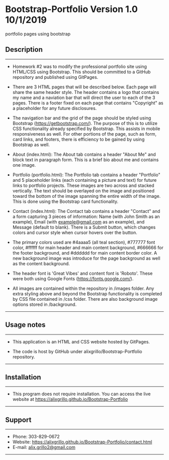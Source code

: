 # Bootstrap-Portfolio Version 1.0 10/1/2019
portfolio pages using bootstrap

## Description
------------------------------------------------
- Homework #2 was to modify the professional portfolio site using
HTML/CSS using Bootstrap. This should be committed to a GitHub repository and published using GitPages.

- There are 3 HTML pages that will be described below. Each page
will share the same header style. The header contains a logo that contains
my name and a naviation bar that will direct the user to each of the 
3 pages. There is a footer fixed on each page that contains "Copyright" as a placeholder for any future disclosures.

- The navigation bar and the grid of the page should be styled using Bootstrap
(https://getbootstrap.com/). The purpose of this is to utilize CSS functionality
already specified by Bootstrap. This assists in mobile responsiveness as well. For 
other portions of the page, such as form, card links, and footers, there is 
efficiency to be gained by using Bootstrap as well. 

- About (index.html): The About tab contains a header "About Me"
and block text in paragraph form. This is a brief bio about me and contains
one image.

- Portfolio (portfolio.html): The Portfolio tab contains a header "Portfolio"
and 5 placeholder links (each containing a picture and text) for future links
to portfolio projects. These images are two across and stacked vertically. The
text should be overlayed on the image and positioned toward the bottom of the 
image spanning the entire width of the image. This is done using the Bootstrap
card functionality.

- Contact (index.html): The Contact tab contains a header "Contact"
and a form capturing 3 pieces of information: Name (with John Smith as an 
example), Email (with example@gmail.com as an example), and Message (default to 
blank). There is a Submit button, which changes colors and cursor style when 
cursor hovers over the button.

- The primary colors used are #4aaaa5 (all teal section), #777777 font color,
#ffffff for main header and main content background, #666666 for the footer background, and #dddddd for main content border color. A new background image
was introduce for the page background as well as the content background.

- The header font is 'Great Vibes' and content font is 'Roboto'. These were both
using Google Fonts (https://fonts.google.com/).

- All images are contained within the repository in /images folder. Any extra styling above and beyond the Bootstrap functionality is completed by CSS file contained in /css folder. There are also background image options
stored in /background.
------------------------------------------------

## Usage notes
------------------------------------------------
- This application is an HTML and CSS website hosted
by GitPages. 

- The code is host by GitHub under alixgrillo/Bootstrap-Portfolio
repository.
------------------------------------------------

## Installation
------------------------------------------------
- This program does not require installation. 
You can access the live website at 
https://alixgrillo.github.io/Bootstrap-Portfolio
------------------------------------------------

## Support
------------------------------------------------
- Phone: 303-829-0672
- Website: https://alixgrillo.github.io/Bootstrap-Portfolio/contact.html
- E-mail: alix.grillo2@gmail.com
------------------------------------------------